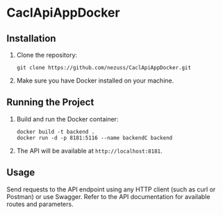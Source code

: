 # CaclApiAppDocker

## Installation

1. Clone the repository:
   ```
   git clone https://github.com/nezuss/CaclApiAppDocker.git
   ```
2. Make sure you have Docker installed on your machine.

## Running the Project

1. Build and run the Docker container:
   ```
   docker build -t backend .
   docker run -d -p 8181:5116 --name backendC backend
   ```
2. The API will be available at `http://localhost:8181`.

## Usage

Send requests to the API endpoint using any HTTP client (such as curl or Postman) or use Swagger.
Refer to the API documentation for available routes and parameters.
